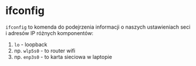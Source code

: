 # ifconfig
`ifconfig` to komenda do podejrzenia informacji o naszych ustawieniach seci i adresów IP różnych komponentów:
1. `lo` - loopback
2. np. `wlp5s0` - to router wifi
3. np. `enp3s0` - to karta sieciowa w laptopie